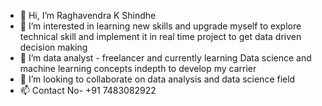 - 👋 Hi, I’m Raghavendra K Shindhe
- 👀 I’m interested in learning new skills and upgrade myself to explore technical skill and implement it in real time project to get data driven decision making 
- 🌱 I’m data analyst - freelancer and currently learning Data science and machine learning concepts indepth to develop my carrier
- 💞️ I’m looking to collaborate on data analysis and data science field
- 📫 Contact No- +91 7483082922

<!---
sindheraghav/sindheraghav is a ✨ special ✨ repository because its `README.md` (this file) appears on your GitHub profile.
You can click the Preview link to take a look at your changes.
--->
